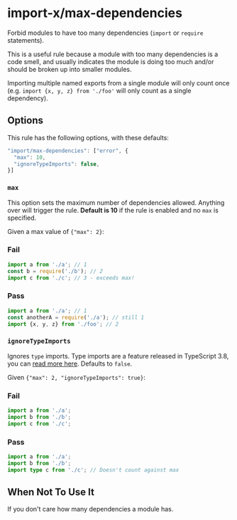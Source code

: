 # import-x/max-dependencies

<!-- end auto-generated rule header -->

Forbid modules to have too many dependencies (`import` or `require` statements).

This is a useful rule because a module with too many dependencies is a code smell, and usually indicates the module is doing too much and/or should be broken up into smaller modules.

Importing multiple named exports from a single module will only count once (e.g. `import {x, y, z} from './foo'` will only count as a single dependency).

## Options

This rule has the following options, with these defaults:

```js
"import/max-dependencies": ["error", {
  "max": 10,
  "ignoreTypeImports": false,
}]
```

### `max`

This option sets the maximum number of dependencies allowed. Anything over will trigger the rule. **Default is 10** if the rule is enabled and no `max` is specified.

Given a max value of `{"max": 2}`:

### Fail

```js
import a from './a'; // 1
const b = require('./b'); // 2
import c from './c'; // 3 - exceeds max!
```

### Pass

```js
import a from './a'; // 1
const anotherA = require('./a'); // still 1
import {x, y, z} from './foo'; // 2
```

### `ignoreTypeImports`

Ignores `type` imports. Type imports are a feature released in TypeScript 3.8, you can [read more here](https://www.typescriptlang.org/docs/handbook/release-notes/typescript-3-8.html#type-only-imports-and-export). Defaults to `false`.

Given `{"max": 2, "ignoreTypeImports": true}`:

<!-- markdownlint-disable-next-line MD024 -- duplicate header -->
### Fail

```ts
import a from './a';
import b from './b';
import c from './c';
```

<!-- markdownlint-disable-next-line MD024 -- duplicate header -->
### Pass

```ts
import a from './a';
import b from './b';
import type c from './c'; // Doesn't count against max
```

## When Not To Use It

If you don't care how many dependencies a module has.
